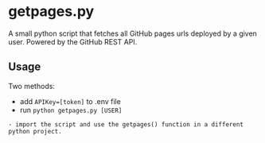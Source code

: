 # getpages.py

A small python script that fetches all GitHub pages urls deployed by a given user. Powered by the GitHub REST API.  

## Usage
Two methods:

   - add `APIKey=[token]` to .env file
   - run `python getpages.py [USER]`

    - import the script and use the getpages() function in a different python project.